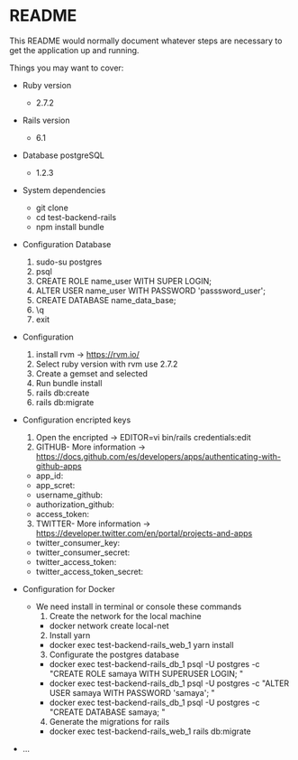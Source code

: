 # README

This README would normally document whatever steps are necessary to get the
application up and running.

Things you may want to cover:

* Ruby version
  - 2.7.2

* Rails version
  - 6.1

* Database postgreSQL
  - 1.2.3

* System dependencies
  - git clone 
  - cd test-backend-rails
  - npm install bundle

* Configuration Database
  1. sudo-su postgres
  2. psql
  3. CREATE ROLE name_user WITH SUPER LOGIN;
  4. ALTER USER name_user WITH PASSWORD 'passsword_user';
  5. CREATE DATABASE name_data_base;
  6. \q
  7. exit

* Configuration
  1. install rvm -> https://rvm.io/
  2. Select ruby version with rvm use 2.7.2
  3. Create a gemset and selected
  4. Run bundle install
  5. rails db:create
  6. rails db:migrate

* Configuration encripted keys
  1. Open the encripted -> EDITOR=vi bin/rails credentials:edit
  2. GITHUB- More information -> https://docs.github.com/es/developers/apps/authenticating-with-github-apps
    - app_id:
    - app_scret:
    - username_github:
    - authorization_github:
    - access_token:
  3. TWITTER- More information -> https://developer.twitter.com/en/portal/projects-and-apps
    - twitter_consumer_key:
    - twitter_consumer_secret:
    - twitter_access_token:
    - twitter_access_token_secret:

* Configuration for Docker
  - We need install in terminal or console these commands
    1. Create the network for the local machine
      - docker network create local-net
    2. Install yarn
      - docker exec test-backend-rails_web_1 yarn install
    3. Configurate the postgres database
      - docker exec test-backend-rails_db_1 psql -U postgres -c "CREATE ROLE samaya WITH SUPERUSER LOGIN; "
      - docker exec test-backend-rails_db_1 psql -U postgres -c "ALTER USER samaya WITH PASSWORD 'samaya'; "
      - docker exec test-backend-rails_db_1 psql -U postgres -c "CREATE DATABASE samaya; "
    4. Generate the migrations for rails
      - docker exec test-backend-rails_web_1 rails db:migrate

* ...

